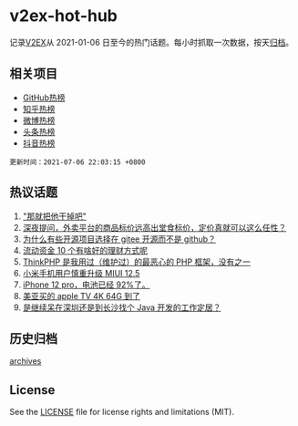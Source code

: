 # v2ex-hot-hub

 记录[V2EX](https://www.v2ex.com/)从 2021-01-06 日至今的热门话题。每小时抓取一次数据，按天[归档](archives)。
 
 ## 相关项目

- [GitHub热榜](https://github.com/snaildev/github-hot-hub)
- [知乎热榜](https://github.com/snaildev/zhihu-hot-hub)
- [微博热榜](https://github.com/snaildev/weibo-hot-hub)
- [头条热榜](https://github.com/snaildev/toutiao-hot-hub)
- [抖音热榜](https://github.com/snaildev/douyin-hot-hub)


 `更新时间：2021-07-06 22:03:15 +0800`

## 热议话题

1. ["那就把他干掉吧"](https://www.v2ex.com/t/787776)
1. [深夜提问，外卖平台的商品标价远高出堂食标价，定价真就可以这么任性？](https://www.v2ex.com/t/787747)
1. [为什么有些开源项目选择在 gitee 开源而不是 github？](https://www.v2ex.com/t/787745)
1. [流动资金 10 个有啥好的理财方式呢](https://www.v2ex.com/t/787779)
1. [ThinkPHP 是我用过（维护过）的最恶心的 PHP 框架，没有之一](https://www.v2ex.com/t/787809)
1. [小米手机用户慎重升级 MIUI 12.5](https://www.v2ex.com/t/787752)
1. [iPhone 12 pro，电池已经 92%了。](https://www.v2ex.com/t/787765)
1. [美亚买的 apple TV 4K 64G 到了](https://www.v2ex.com/t/787738)
1. [是继续呆在深圳还是到长沙找个 Java 开发的工作定居？](https://www.v2ex.com/t/787884)

## 历史归档

[archives](archives)

## License

See the [LICENSE](LICENSE) file for license rights and limitations (MIT).
